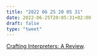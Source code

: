 ```yaml
---
title: "2022 06 25 20 05 31"
date: 2022-06-25T20:05:31+02:00
draft: false
type: "tweet"
---
```


[Crafting Interpreters: A Review](https://chidiwilliams.com/post/crafting-interpreters-a-review/).
